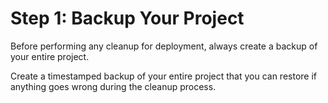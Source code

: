 # Step 1: Backup Your Project

Before performing any cleanup for deployment, always create a backup of your entire project.

Create a timestamped backup of your entire project that you can restore if anything goes wrong during the cleanup process.
